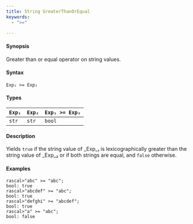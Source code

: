 ```yaml
---
title: String GreaterThanOrEqual
keywords:
  - ">="

---
```


#### Synopsis

Greater than or equal operator on string values.

#### Syntax

`Exp₁ >= Exp₂`

#### Types


| `Exp₁` | `Exp₂` | `Exp₁ >= Exp₂`  |
| --- | --- | --- |
| `str`     |  `str`    | `bool`                |


#### Description

Yields `true` if the string value of _Exp_₁ is lexicographically greater
than the string value of _Exp_₂ or if both strings are equal, and `false` otherwise.

#### Examples


```rascal-shell 
rascal>"abc" >= "abc";
bool: true
rascal>"abcdef" >= "abc";
bool: true
rascal>"defghi" >= "abcdef";
bool: true
rascal>"a" >= "abc";
bool: false
```


